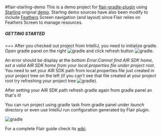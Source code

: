 #flair-starling-demo
This is a demo project for [flair-gradle-plugin](https://github.com/SamYStudiO/flair-gradle-plugin) using [Starling](https://github.com/Gamua/Starling-Framework) original [demo](http://gamua.com/starling/demo/).
Starling demo sources have also been modify to include [Feathers](https://github.com/BowlerHatLLC/feathers) Screen navigation (and layout) since Flair relies on Feathers Screen to manage resources.


##### GETTING STARTED
===
After you checked out project from IntelliJ, you need to initialize gradle.
Open gradle panel on the right ![gradle](https://raw.githubusercontent.com/wiki/SamYStudiO/flair-gradle-plugin/images/gradle_panel.png) and click refresh button ![gradle](https://raw.githubusercontent.com/wiki/SamYStudiO/flair-gradle-plugin/images/gradle_refresh.png).

An error should be display at the bottom *Error:Cannot find AIR SDK home, set a valid AIR SDK home from your local.properties file under project root*. You need to set your AIR SDK path from local.properties file just created in your project tree on the left (if you can't see that file created at your project root try refreshing your project tree ![gradle](https://raw.githubusercontent.com/wiki/SamYStudiO/flair-gradle-plugin/images/project_refresh.png)).

After setting your AIR SDK path refresh gradle again from gradle panel an that's it!

You can run project using gradle task from gradle panel under *launch* directory or even use IntelliJ run configuration generated by Flair plugin. 

![gradle](https://raw.githubusercontent.com/wiki/SamYStudiO/flair-gradle-plugin/images/launch_configuration.png)

For a complete Flair guide check its [wiki](https://github.com/SamYStudiO/flair-gradle-plugin/wiki).


